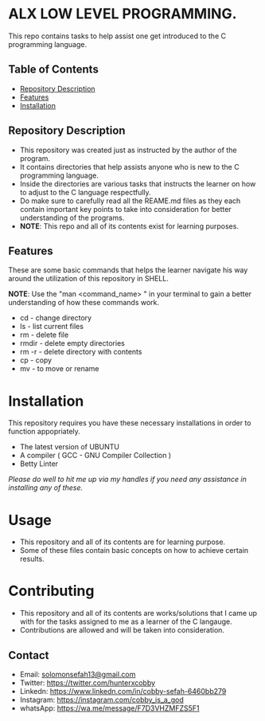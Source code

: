 # ALX LOW LEVEL PROGRAMMING.

This repo contains tasks to help assist one get introduced to the C programming language.

## Table of Contents 

- [Repository Description](#project-description)
- [Features](#features)
- [Installation](#installation)

## Repository Description

+ This repository was created just as instructed by the author of the program. 
+ It contains directories that help assists anyone who is new to the C programming language.
+ Inside the directories are various tasks that instructs the learner on how to adjust to the C language respectfully.
+ Do make sure to carefully read all the REAME.md files as they each contain important key points to take into consideration for better understanding of the programs.
+ **NOTE**: This repo and all of its contents exist for learning purposes.

## Features

These are some basic commands that helps the learner navigate his way around the utilization of this repository in SHELL.

**NOTE**: Use the "man <command_name> " in your terminal to gain a better understanding of how these commands work.

- cd - change directory 
- ls - list current files
- rm - delete file
- rmdir - delete empty directories
- rm -r - delete directory with contents
- cp - copy
- mv - to move or rename

# Installation

This repository requires you have these necessary installations in order to function appopriately.

- The latest version of UBUNTU
- A compiler ( GCC - GNU Compiler Collection ) 
- Betty Linter 

_Please do well to hit me up via my handles if you need any assistance in installing any of these._

# Usage

+ This repository and all of its contents are for learning purpose.
+ Some of these files contain basic concepts on how to achieve certain results.

# Contributing

+ This repository and all of its contents are works/solutions that I came up with for the tasks assigned to me as a learner of the C langauge.
+ Contributions are allowed and will be taken into consideration.

## Contact

+ Email: solomonsefah13@gmail.com
+ Twitter: https://twitter.com/hunterxcobby
+ Linkedn: https://www.linkedn.com/in/cobby-sefah-6460bb279
+ Instagram: https://instagram.com/cobby_is_a_god
+ whatsApp: https://wa.me/message/F7D3VHZMFZS5F1
